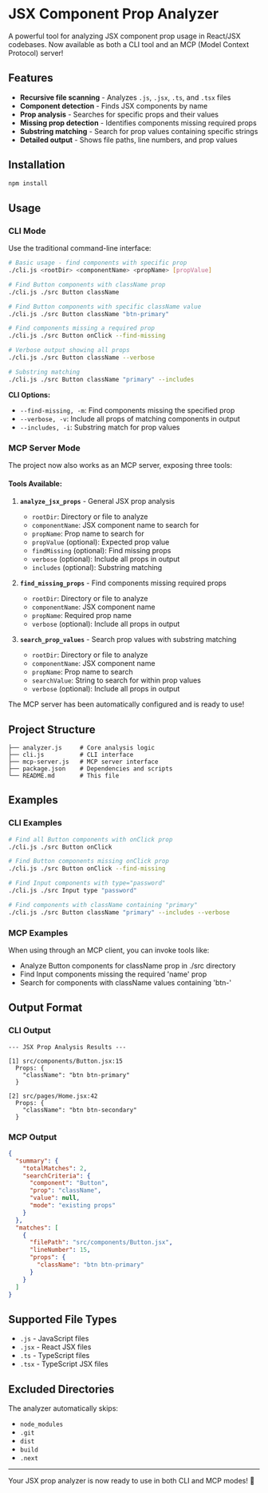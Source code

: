 # JSX Component Prop Analyzer

A powerful tool for analyzing JSX component prop usage in React/JSX codebases. Now available as both a CLI tool and an MCP (Model Context Protocol) server!

## Features

- **Recursive file scanning** - Analyzes `.js`, `.jsx`, `.ts`, and `.tsx` files
- **Component detection** - Finds JSX components by name
- **Prop analysis** - Searches for specific props and their values
- **Missing prop detection** - Identifies components missing required props
- **Substring matching** - Search for prop values containing specific strings
- **Detailed output** - Shows file paths, line numbers, and prop values

## Installation

```bash
npm install
```

## Usage

### CLI Mode

Use the traditional command-line interface:

```bash
# Basic usage - find components with specific prop
./cli.js <rootDir> <componentName> <propName> [propValue]

# Find Button components with className prop
./cli.js ./src Button className

# Find Button components with specific className value
./cli.js ./src Button className "btn-primary"

# Find components missing a required prop
./cli.js ./src Button onClick --find-missing

# Verbose output showing all props
./cli.js ./src Button className --verbose

# Substring matching
./cli.js ./src Button className "primary" --includes
```

**CLI Options:**

- `--find-missing, -m`: Find components missing the specified prop
- `--verbose, -v`: Include all props of matching components in output
- `--includes, -i`: Substring match for prop values

### MCP Server Mode

The project now also works as an MCP server, exposing three tools:

#### Tools Available:

1. **`analyze_jsx_props`** - General JSX prop analysis

   - `rootDir`: Directory or file to analyze
   - `componentName`: JSX component name to search for
   - `propName`: Prop name to search for
   - `propValue` (optional): Expected prop value
   - `findMissing` (optional): Find missing props
   - `verbose` (optional): Include all props in output
   - `includes` (optional): Substring matching

2. **`find_missing_props`** - Find components missing required props

   - `rootDir`: Directory or file to analyze
   - `componentName`: JSX component name
   - `propName`: Required prop name
   - `verbose` (optional): Include all props in output

3. **`search_prop_values`** - Search prop values with substring matching
   - `rootDir`: Directory or file to analyze
   - `componentName`: JSX component name
   - `propName`: Prop name to search
   - `searchValue`: String to search for within prop values
   - `verbose` (optional): Include all props in output

The MCP server has been automatically configured and is ready to use!

## Project Structure

```
├── analyzer.js     # Core analysis logic
├── cli.js          # CLI interface
├── mcp-server.js   # MCP server interface
├── package.json    # Dependencies and scripts
└── README.md       # This file
```

## Examples

### CLI Examples

```bash
# Find all Button components with onClick prop
./cli.js ./src Button onClick

# Find Button components missing onClick prop
./cli.js ./src Button onClick --find-missing

# Find Input components with type="password"
./cli.js ./src Input type "password"

# Find components with className containing "primary"
./cli.js ./src Button className "primary" --includes --verbose
```

### MCP Examples

When using through an MCP client, you can invoke tools like:

- Analyze Button components for className prop in ./src directory
- Find Input components missing the required 'name' prop
- Search for components with className values containing 'btn-'

## Output Format

### CLI Output

```
--- JSX Prop Analysis Results ---

[1] src/components/Button.jsx:15
  Props: {
    "className": "btn btn-primary"
  }

[2] src/pages/Home.jsx:42
  Props: {
    "className": "btn btn-secondary"
  }
```

### MCP Output

```json
{
  "summary": {
    "totalMatches": 2,
    "searchCriteria": {
      "component": "Button",
      "prop": "className",
      "value": null,
      "mode": "existing props"
    }
  },
  "matches": [
    {
      "filePath": "src/components/Button.jsx",
      "lineNumber": 15,
      "props": {
        "className": "btn btn-primary"
      }
    }
  ]
}
```

## Supported File Types

- `.js` - JavaScript files
- `.jsx` - React JSX files
- `.ts` - TypeScript files
- `.tsx` - TypeScript JSX files

## Excluded Directories

The analyzer automatically skips:

- `node_modules`
- `.git`
- `dist`
- `build`
- `.next`

---

Your JSX prop analyzer is now ready to use in both CLI and MCP modes! 🚀
